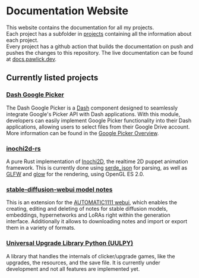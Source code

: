 # Documentation Website

This website contains the documentation for all my projects. \
Each project has a subfolder in [projects](/projects) containing all the information about each project. \
Every project has a github action that builds the documentation on push and pushes the changes to this repository.
The live documentation can be found at [docs.pawlick.dev](https://docs.pawlick.dev).

## Currently listed projects

### [Dash Google Picker](https://docs.pawlick.dev/projects/dash_google_picker)

The Dash Google Picker is a [Dash](https://plotly.com/dash) component designed to seamlessly integrate Google's Picker API with Dash applications.
With this module, developers can easily implement Google Picker functionality into their Dash applications, allowing users to select files from their Google Drive account.
More information can be found in the [Google Picker Overview](https://developers.google.com/drive/picker/guides/overview).

### [inochi2d-rs](https://docs.pawlick.dev/projects/inochi2d-rs)

A pure Rust implementation of [Inochi2D](https://inochi2d.com), the realtime 2D puppet animation framework.
This is currently done using [serde\_json](https://crates.io/crates/serde_json) for parsing, as well as [GLFW](https://www.glfw.org) and [glow](https://crates.io/crates/glow) for the rendering, using OpenGL ES 2.0.

### [stable-diffusion-webui model notes](https://docs.pawlick.dev/projects/sd-webui-model-notes)

This is an extension for the [AUTOMATIC1111 webui](https://github.com/AUTOMATIC1111/stable-diffusion-webui), which enables the creating, editing and deleting of notes for stable diffusion models, embeddings, hypernetworks and LoRAs right within the generation interface. Additionally it allows to downloading notes and import or export them in a variety of formats.

### [Universal Upgrade Library Python (UULPY)](https://docs.pawlick.dev/projects/uulpy)

A library that handles the internals of clicker/upgrade games, like the upgrades, the resources, and the save file. It is currently under development and not all features are implemented yet.
